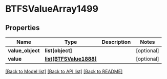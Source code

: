 # BTFSValueArray1499

## Properties
Name | Type | Description | Notes
------------ | ------------- | ------------- | -------------
**value_object** | **list[object]** |  | [optional] 
**value** | [**list[BTFSValue1888]**](BTFSValue1888.md) |  | [optional] 

[[Back to Model list]](../README.md#documentation-for-models) [[Back to API list]](../README.md#documentation-for-api-endpoints) [[Back to README]](../README.md)


